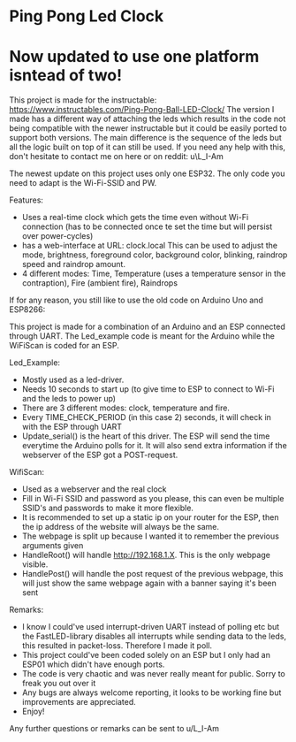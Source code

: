 # Ping Pong Led Clock

# Now updated to use one platform isntead of two!

This project is made for the instructable: https://www.instructables.com/Ping-Pong-Ball-LED-Clock/
The version I made has a different way of attaching the leds which results in the code not being compatible with the newer instructable but it could be easily ported to support both versions. The main difference is the sequence of the leds but all the logic built on top of it can still be used. If you need any help with this, don't hesitate to contact me on here or on reddit: u\L_I-Am

The newest update on this project uses only one ESP32. The only code you need to adapt is the Wi-Fi-SSID and PW.

Features:
* Uses a real-time clock which gets the time even without Wi-Fi connection (has to be connected once te set the time but will persist over power-cycles)
* has a web-interface at URL: clock.local    This can be used to adjust the mode, brightness, foreground color, background color, blinking, raindrop speed and raindrop amount.
* 4 different modes: Time, Temperature (uses a temperature sensor in the contraption), Fire (ambient fire), Raindrops










If for any reason, you still like to use the old code on Arduino Uno and ESP8266:

This project is made for a combination of an Arduino and an ESP connected through UART.
The Led_example code is meant for the Arduino while the WiFiScan is coded for an ESP. 


Led_Example:
* Mostly used as a led-driver.
* Needs 10 seconds to start up (to give time to ESP to connect to Wi-Fi and the leds to power up)
* There are 3 different modes: clock, temperature and fire.
* Every TIME_CHECK_PERIOD (in this case 2) seconds, it will check in with the ESP through UART
* Update_serial() is the heart of this driver. The ESP will send the time everytime the Arduino polls for it. It will also send extra information if the webserver of the ESP got a POST-request. 

WifiScan:
* Used as a webserver and the real clock
* Fill in Wi-Fi SSID and password as you please, this can even be multiple SSID's and passwords to make it more flexible.
* It is recommended to set up a static ip on your router for the ESP, then the ip address of the website will always be the same.
* The webpage is split up because I wanted it to remember the previous arguments given
* HandleRoot() will handle http://192.168.1.X. This is the only webpage visible.
* HandlePost() will handle the post request of the previous webpage, this will just show the same webpage again with a banner saying it's been sent

Remarks:
* I know I could've used interrupt-driven UART instead of polling etc but the FastLED-library disables all interrupts while sending data to the leds, this resulted in packet-loss. Therefore I made it poll.
* This project could've been coded solely on an ESP but I only had an ESP01 which didn't have enough ports.
* The code is very chaotic and was never really meant for public. Sorry to freak you out over it
* Any bugs are always welcome reporting, it looks to be working fine but improvements are appreciated.
* Enjoy!

Any further questions or remarks can be sent to u/L_I-Am
